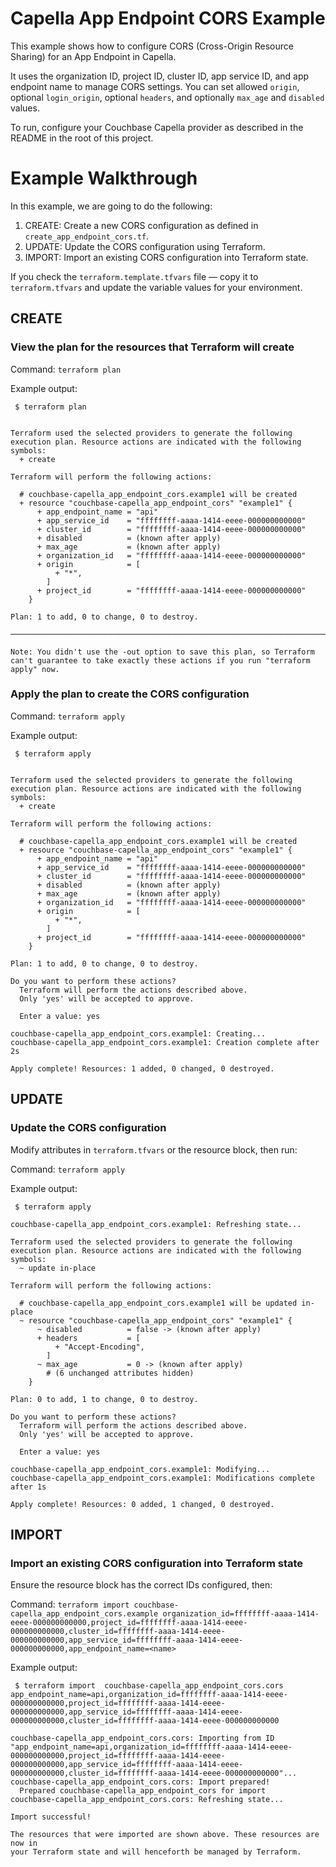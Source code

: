 # Capella App Endpoint CORS Example

This example shows how to configure CORS (Cross-Origin Resource Sharing) for an App Endpoint in Capella.

It uses the organization ID, project ID, cluster ID, app service ID, and app endpoint name to manage CORS settings. You can set allowed `origin`, optional `login_origin`, optional `headers`, and optionally `max_age` and `disabled` values.

To run, configure your Couchbase Capella provider as described in the README in the root of this project.

# Example Walkthrough

In this example, we are going to do the following:

1. CREATE: Create a new CORS configuration as defined in `create_app_endpoint_cors.tf`.
2. UPDATE: Update the CORS configuration using Terraform.
3. IMPORT: Import an existing CORS configuration into Terraform state.

If you check the `terraform.template.tfvars` file — copy it to `terraform.tfvars` and update the variable values for your environment.

## CREATE
### View the plan for the resources that Terraform will create

Command: `terraform plan`

Example output:

```
 $ terraform plan   


Terraform used the selected providers to generate the following execution plan. Resource actions are indicated with the following symbols:
  + create

Terraform will perform the following actions:

  # couchbase-capella_app_endpoint_cors.example1 will be created
  + resource "couchbase-capella_app_endpoint_cors" "example1" {
      + app_endpoint_name = "api"
      + app_service_id    = "ffffffff-aaaa-1414-eeee-000000000000"
      + cluster_id        = "ffffffff-aaaa-1414-eeee-000000000000"
      + disabled          = (known after apply)
      + max_age           = (known after apply)
      + organization_id   = "ffffffff-aaaa-1414-eeee-000000000000"
      + origin            = [
          + "*",
        ]
      + project_id        = "ffffffff-aaaa-1414-eeee-000000000000"
    }

Plan: 1 to add, 0 to change, 0 to destroy.

──────────────────────────────────────────────────────────────────────────────────────────────────────────────────────────────────────────────────────────────────────────────────────────────────────────────────────────────────────────────────────────────────────────────────────────────────────

Note: You didn't use the -out option to save this plan, so Terraform can't guarantee to take exactly these actions if you run "terraform apply" now.
```

### Apply the plan to create the CORS configuration

Command: `terraform apply`

Example output:

```
 $ terraform apply


Terraform used the selected providers to generate the following execution plan. Resource actions are indicated with the following symbols:
  + create

Terraform will perform the following actions:

  # couchbase-capella_app_endpoint_cors.example1 will be created
  + resource "couchbase-capella_app_endpoint_cors" "example1" {
      + app_endpoint_name = "api"
      + app_service_id    = "ffffffff-aaaa-1414-eeee-000000000000"
      + cluster_id        = "ffffffff-aaaa-1414-eeee-000000000000"
      + disabled          = (known after apply)
      + max_age           = (known after apply)
      + organization_id   = "ffffffff-aaaa-1414-eeee-000000000000"
      + origin            = [
          + "*",
        ]
      + project_id        = "ffffffff-aaaa-1414-eeee-000000000000"
    }

Plan: 1 to add, 0 to change, 0 to destroy.

Do you want to perform these actions?
  Terraform will perform the actions described above.
  Only 'yes' will be accepted to approve.

  Enter a value: yes

couchbase-capella_app_endpoint_cors.example1: Creating...
couchbase-capella_app_endpoint_cors.example1: Creation complete after 2s

Apply complete! Resources: 1 added, 0 changed, 0 destroyed.
```

## UPDATE
### Update the CORS configuration

Modify attributes in `terraform.tfvars` or the resource block, then run:

Command: `terraform apply`

Example output:
```
 $ terraform apply

couchbase-capella_app_endpoint_cors.example1: Refreshing state...

Terraform used the selected providers to generate the following execution plan. Resource actions are indicated with the following symbols:
  ~ update in-place

Terraform will perform the following actions:

  # couchbase-capella_app_endpoint_cors.example1 will be updated in-place
  ~ resource "couchbase-capella_app_endpoint_cors" "example1" {
      ~ disabled          = false -> (known after apply)
      + headers           = [
          + "Accept-Encoding",
        ]
      ~ max_age           = 0 -> (known after apply)
        # (6 unchanged attributes hidden)
    }

Plan: 0 to add, 1 to change, 0 to destroy.

Do you want to perform these actions?
  Terraform will perform the actions described above.
  Only 'yes' will be accepted to approve.

  Enter a value: yes

couchbase-capella_app_endpoint_cors.example1: Modifying...
couchbase-capella_app_endpoint_cors.example1: Modifications complete after 1s

Apply complete! Resources: 0 added, 1 changed, 0 destroyed.
```

## IMPORT
### Import an existing CORS configuration into Terraform state

Ensure the resource block has the correct IDs configured, then:

Command: `terraform import couchbase-capella_app_endpoint_cors.example organization_id=ffffffff-aaaa-1414-eeee-000000000000,project_id=ffffffff-aaaa-1414-eeee-000000000000,cluster_id=ffffffff-aaaa-1414-eeee-000000000000,app_service_id=ffffffff-aaaa-1414-eeee-000000000000,app_endpoint_name=<name>`

Example output:
```
 $ terraform import  couchbase-capella_app_endpoint_cors.cors app_endpoint_name=api,organization_id=ffffffff-aaaa-1414-eeee-000000000000,project_id=ffffffff-aaaa-1414-eeee-000000000000,app_service_id=ffffffff-aaaa-1414-eeee-000000000000,cluster_id=ffffffff-aaaa-1414-eeee-000000000000

couchbase-capella_app_endpoint_cors.cors: Importing from ID "app_endpoint_name=api,organization_id=ffffffff-aaaa-1414-eeee-000000000000,project_id=ffffffff-aaaa-1414-eeee-000000000000,app_service_id=ffffffff-aaaa-1414-eeee-000000000000,cluster_id=ffffffff-aaaa-1414-eeee-000000000000"...
couchbase-capella_app_endpoint_cors.cors: Import prepared!
  Prepared couchbase-capella_app_endpoint_cors for import
couchbase-capella_app_endpoint_cors.cors: Refreshing state...

Import successful!

The resources that were imported are shown above. These resources are now in
your Terraform state and will henceforth be managed by Terraform.

```


